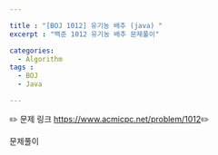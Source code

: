 ```yaml
--- 

title : "[BOJ 1012] 유기농 배추 (java) "
excerpt : "백준 1012 유기농 배추 문제풀이"

categories:
  - Algorithm
tags :
  - BOJ 
  - Java

---
```


:pencil2: 문제 링크 <https://www.acmicpc.net/problem/1012>:pencil2:

문제풀이

<script src="https://gist.github.com/leejieun1121/e3b8279acc30e248205b3a2cf53e869e.js"></script>
